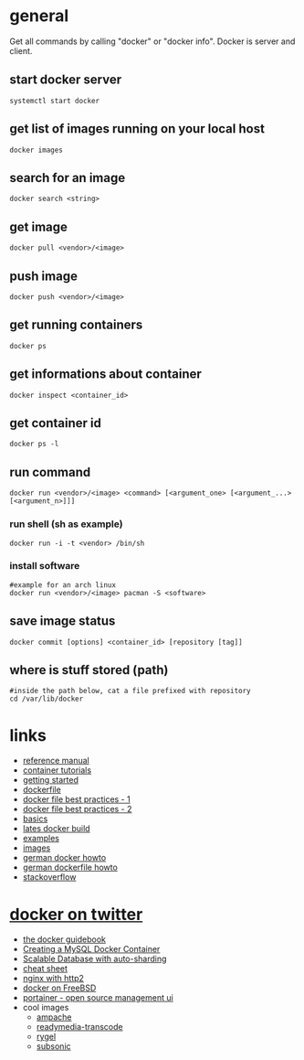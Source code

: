 # general

Get all commands by calling "docker" or "docker info".
Docker is server and client.

## start docker server

```
systemctl start docker
```

## get list of images running on your local host

```
docker images
```

## search for an image

```
docker search <string>
```

## get image

```
docker pull <vendor>/<image>
```

## push image

```
docker push <vendor>/<image>
```

## get running containers

```
docker ps
```

## get informations about container

```
docker inspect <container_id>
```

## get container id

```
docker ps -l
```

## run command

```
docker run <vendor>/<image> <command> [<argument_one> [<argument_...> [<argument_n>]]]
```

### run shell (sh as example)

```
docker run -i -t <vendor> /bin/sh
```

### install software

```
#example for an arch linux
docker run <vendor>/<image> pacman -S <software>
```

## save image status

```
docker commit [options] <container_id> [repository [tag]]
```

## where is stuff stored (path)

```
#inside the path below, cat a file prefixed with repository
cd /var/lib/docker
```

# links

* [reference manual](http://docs.docker.io/en/latest/reference/)
* [container tutorials](http://containertutorials.com/)
* [getting started](https://www.docker.io/gettingstarted/)
* [dockerfile](https://www.docker.io/learn/dockerfile/)
* [docker file best practices - 1](http://crosbymichael.com/dockerfile-best-practices.html)
* [docker file best practices - 2](http://crosbymichael.com/dockerfile-best-practices-take-2.html)
* [basics](http://docs.docker.io/en/latest/use/basics/)
* [lates docker build](http://docs.docker.io/en/latest/terms/image/)
* [examples](http://docs.docker.io/en/latest/examples/)
* [images](http://index.docker.io/)
* [german docker howto](http://www.heise.de/developer/artikel/Anwendungen-mit-Docker-transportabel-machen-2127220.html)
* [german dockerfile howto](http://www.heise.de/developer/artikel/Mit-Docker-automatisiert-Anwendungscontainer-erstellen-2145030.html)
* [stackoverflow](http://stackoverflow.com/search?q=docker)
# [docker on twitter](http://twitter.com/getdocker/)
* [the docker guidebook](http://kencochrane.net/blog/2013/08/the-docker-guidebook/)
* [Creating a MySQL Docker Container](http://txt.fliglio.com/2013/11/creating-a-mysql-docker-container/)
* [Scalable Database with auto-sharding](https://crate.io/)
* [cheat sheet](https://ma.ttias.be/docker-cheat-sheet/)
* [nginx with http2](https://ma.ttias.be/run-nginx-proxy-docker-container-http2/)
* [docker on FreeBSD](https://wiki.freebsd.org/Docker)
* [portainer - open source management ui](https://portainer.io/install.html)
* cool images
    * [ampache](https://hub.docker.com/r/ampache/ampache/)
    * [readymedia-transcode](https://hub.docker.com/r/mdouchement/readymedia-transcode/)
    * [rygel](https://hub.docker.com/r/tomsotte/rygel/)
    * [subsonic](https://hub.docker.com/r/hurricane/subsonic/)
